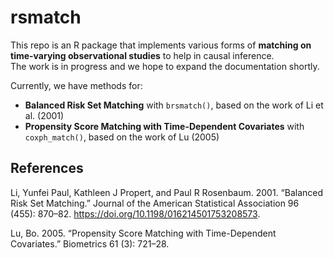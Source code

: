 # rsmatch

This repo is an R package that implements various forms of **matching on time-varying observational studies** to help in causal inference.  
The work is in progress and we hope to expand the documentation shortly.

Currently, we have methods for:

- **Balanced Risk Set Matching** with `brsmatch()`, based on the work of Li et al. (2001) 
- **Propensity Score Matching with Time-Dependent Covariates** with `coxph_match()`, based on the work of Lu (2005)




## References 

Li, Yunfei Paul, Kathleen J Propert, and Paul R Rosenbaum. 2001. “Balanced Risk Set Matching.” Journal of the American Statistical Association 96 (455): 870–82. https://doi.org/10.1198/016214501753208573.

Lu, Bo. 2005. “Propensity Score Matching with Time-Dependent Covariates.” Biometrics 61 (3): 721–28.
